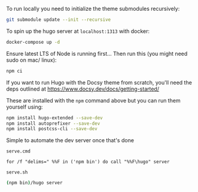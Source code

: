 To run locally you need to initialize the theme submodules recursively:

```bash
git submodule update --init --recursive
```

To spin up the hugo server at `localhost:1313` with docker:

```bash
docker-compose up -d
```

Ensure latest LTS of Node is running first... Then run this (you might need sudo on mac/ linux):

```bash
npm ci
```

If you want to run Hugo with the Docsy theme from scratch, you'll need the deps outlined at https://www.docsy.dev/docs/getting-started/

These are installed with the `npm` command above but you can run them yourself using:

```bash
npm install hugo-extended --save-dev
npm install autoprefixer --save-dev
npm install postcss-cli --save-dev
```

Simple to automate the dev server once that's done

`serve.cmd`

```batch
for /f "delims=" %%F in ('npm bin') do call "%%F\hugo" server
```

`serve.sh`

```bash
(npm bin)/hugo server
```
